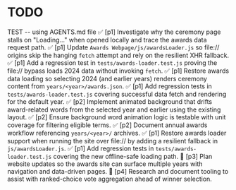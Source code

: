 # TODO

TEST -- using AGENTS.md file
✅ [p1] Investigate why the ceremony page stalls on "Loading…" when opened locally and trace the awards data request path.
✅ [p1] Update `Awards Webpage/js/awardsLoader.js` so file:// origins skip the hanging `fetch` attempt and rely on the resilient XHR fallback.
✅ [p1] Add a regression test in `tests/awards-loader.test.js` proving the file:// bypass loads 2024 data without invoking `fetch`.
✅ [p1] Restore awards data loading so selecting 2024 (and earlier years) renders ceremony content from `years/<year>/awards.json`.
✅ [p1] Add regression tests in `tests/awards-loader.test.js` covering successful data fetch and rendering for the default year.
✅ [p2] Implement animated background that drifts award-related words from the selected year and earlier using the existing layout.
✅ [p2] Ensure background word animation logic is testable with unit coverage for filtering eligible terms.
✅ [p2] Document annual awards workflow referencing `years/<year>/` archives.
✅ [p1] Restore awards loader support when running the site over file:// by adding a resilient fallback in `js/awardsLoader.js`.
✅ [p1] Add regression tests in `tests/awards-loader.test.js` covering the new offline-safe loading path.
🔲 [p3] Plan website updates so the awards site can surface multiple years with navigation and data-driven pages.
🔲 [p4] Research and document tooling to assist with ranked-choice vote aggregation ahead of winner selection.
